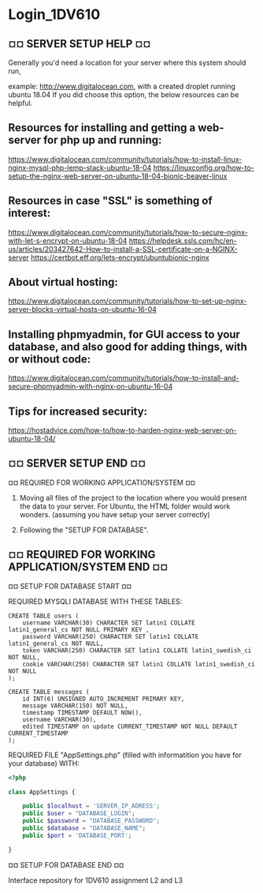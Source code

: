# Login_1DV610
¤¤ SERVER SETUP HELP ¤¤
---

Generally you'd need a location for your server where this system should run,

example: http://www.digitalocean.com, with a created droplet running ubuntu 18.04
If you did choose this option, the below resources can be helpful.

Resources for installing and getting a web-server for php up and running:
---
https://www.digitalocean.com/community/tutorials/how-to-install-linux-nginx-mysql-php-lemp-stack-ubuntu-18-04
https://linuxconfig.org/how-to-setup-the-nginx-web-server-on-ubuntu-18-04-bionic-beaver-linux

Resources in case "SSL" is something of interest:
---
https://www.digitalocean.com/community/tutorials/how-to-secure-nginx-with-let-s-encrypt-on-ubuntu-18-04
https://helpdesk.ssls.com/hc/en-us/articles/203427642-How-to-install-a-SSL-certificate-on-a-NGINX-server
https://certbot.eff.org/lets-encrypt/ubuntubionic-nginx

About virtual hosting:
---
https://www.digitalocean.com/community/tutorials/how-to-set-up-nginx-server-blocks-virtual-hosts-on-ubuntu-16-04

Installing phpmyadmin, for GUI access to your database, and also good for adding things, with or without code:
---
https://www.digitalocean.com/community/tutorials/how-to-install-and-secure-phpmyadmin-with-nginx-on-ubuntu-16-04


Tips for increased security:
---
https://hostadvice.com/how-to/how-to-harden-nginx-web-server-on-ubuntu-18-04/

¤¤ SERVER SETUP END ¤¤
---

¤¤ REQUIRED FOR WORKING APPLICATION/SYSTEM ¤¤ 

1.  Moving all files of the project to the location where you would present the data to your server.
    For Ubuntu, the HTML folder would work wonders. (assuming you have setup your server correctly)

2. Following the "SETUP FOR DATABASE".

¤¤ REQUIRED FOR WORKING APPLICATION/SYSTEM END ¤¤
---

¤¤ SETUP FOR DATABASE START ¤¤

REQUIRED MYSQLI DATABASE WITH THESE TABLES:
```mysqli
CREATE TABLE users (
    username VARCHAR(30) CHARACTER SET latin1 COLLATE latin1_general_cs NOT NULL PRIMARY KEY ,
    password VARCHAR(250) CHARACTER SET latin1 COLLATE latin1_general_cs NOT NULL,
    token VARCHAR(250) CHARACTER SET latin1 COLLATE latin1_swedish_ci NOT NULL,
    cookie VARCHAR(250) CHARACTER SET latin1 COLLATE latin1_swedish_ci NOT NULL
);
```

```mysqli
CREATE TABLE messages (
    id INT(6) UNSIGNED AUTO_INCREMENT PRIMARY KEY,
    message VARCHAR(150) NOT NULL,
    timestamp TIMESTAMP DEFAULT NOW(),
    username VARCHAR(30),
    edited TIMESTAMP on update CURRENT_TIMESTAMP NOT NULL DEFAULT CURRENT_TIMESTAMP 
);
```

REQUIRED FILE "AppSettings.php" (filled with informatition you have for your database) WITH:

```php
<?php

class AppSettings {

    public $localhost = 'SERVER_IP_ADRESS';
    public $user = "DATABASE_LOGIN";
    public $password = "DATABASE_PASSWORD";
    public $database = "DATABASE_NAME";
    public $port = 'DATABASE_PORT';

}
```

¤¤ SETUP FOR DATABASE END ¤¤





Interface repository for 1DV610 assignment L2 and L3

